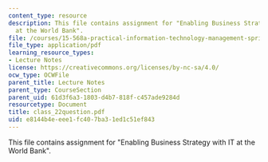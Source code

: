 ```yaml
---
content_type: resource
description: This file contains assignment for "Enabling Business Strategy with IT
  at the World Bank".
file: /courses/15-568a-practical-information-technology-management-spring-2005/e8144b4eeee1fc407ba31ed1c51ef843_class_22question.pdf
file_type: application/pdf
learning_resource_types:
- Lecture Notes
license: https://creativecommons.org/licenses/by-nc-sa/4.0/
ocw_type: OCWFile
parent_title: Lecture Notes
parent_type: CourseSection
parent_uid: 61d3f6a3-1803-d4b7-818f-c457ade9284d
resourcetype: Document
title: class_22question.pdf
uid: e8144b4e-eee1-fc40-7ba3-1ed1c51ef843
---
```

This file contains assignment for "Enabling Business Strategy with IT at the World Bank".
